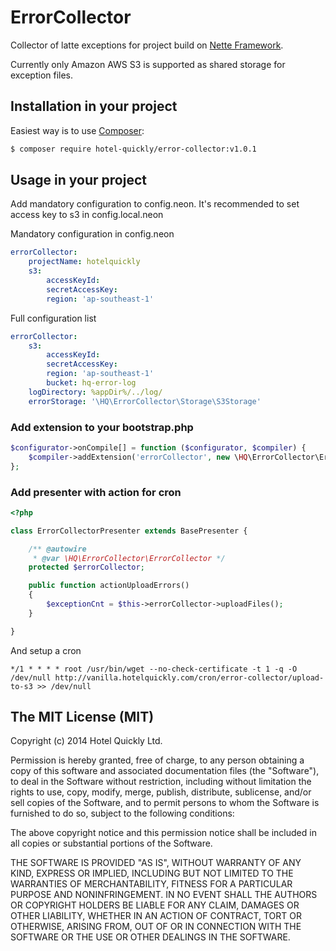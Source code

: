 ErrorCollector
==============

Collector of latte exceptions for project build on [Nette Framework](http://nette.org).

Currently only Amazon AWS S3 is supported as shared storage for exception files.

## Installation in your project
Easiest way is to use [Composer](http://getcomposer.org/):

```sh
$ composer require hotel-quickly/error-collector:v1.0.1
```

## Usage in your project

Add mandatory configuration to config.neon. It's recommended to set access key to s3 in config.local.neon

Mandatory configuration in config.neon
```yml
errorCollector:
	projectName: hotelquickly
	s3:
		accessKeyId:
		secretAccessKey:
		region: 'ap-southeast-1'
```

Full configuration list
```yml
errorCollector:
	s3:
		accessKeyId:
		secretAccessKey:
		region: 'ap-southeast-1'
		bucket: hq-error-log
	logDirectory: %appDir%/../log/
	errorStorage: '\HQ\ErrorCollector\Storage\S3Storage'
```

### Add extension to your bootstrap.php

```php
$configurator->onCompile[] = function ($configurator, $compiler) {
    $compiler->addExtension('errorCollector', new \HQ\ErrorCollector\ErrorCollectorExtension);
};
```

### Add presenter with action for cron

```php
<?php

class ErrorCollectorPresenter extends BasePresenter {

	/** @autowire
	 * @var \HQ\ErrorCollector\ErrorCollector */
	protected $errorCollector;

	public function actionUploadErrors()
	{
		$exceptionCnt = $this->errorCollector->uploadFiles();
	}

}
```

And setup a cron

```
*/1 * * * * root /usr/bin/wget --no-check-certificate -t 1 -q -O /dev/null http://vanilla.hotelquickly.com/cron/error-collector/upload-to-s3 >> /dev/null
```


## The MIT License (MIT)

Copyright (c) 2014 Hotel Quickly Ltd.

Permission is hereby granted, free of charge, to any person obtaining a copy
of this software and associated documentation files (the "Software"), to deal
in the Software without restriction, including without limitation the rights
to use, copy, modify, merge, publish, distribute, sublicense, and/or sell
copies of the Software, and to permit persons to whom the Software is
furnished to do so, subject to the following conditions:

The above copyright notice and this permission notice shall be included in
all copies or substantial portions of the Software.

THE SOFTWARE IS PROVIDED "AS IS", WITHOUT WARRANTY OF ANY KIND, EXPRESS OR
IMPLIED, INCLUDING BUT NOT LIMITED TO THE WARRANTIES OF MERCHANTABILITY,
FITNESS FOR A PARTICULAR PURPOSE AND NONINFRINGEMENT. IN NO EVENT SHALL THE
AUTHORS OR COPYRIGHT HOLDERS BE LIABLE FOR ANY CLAIM, DAMAGES OR OTHER
LIABILITY, WHETHER IN AN ACTION OF CONTRACT, TORT OR OTHERWISE, ARISING FROM,
OUT OF OR IN CONNECTION WITH THE SOFTWARE OR THE USE OR OTHER DEALINGS IN
THE SOFTWARE.
